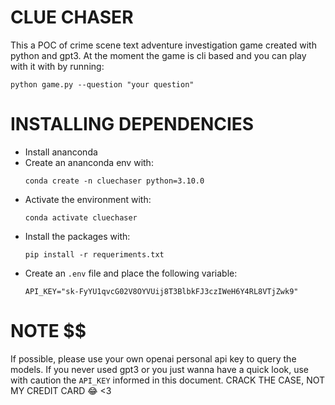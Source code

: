 # CLUE CHASER

This a POC of crime scene text adventure investigation game created with python and gpt3.
At the moment the game is cli based and you can play with it with by running:

```shell
python game.py --question "your question"
```

# INSTALLING DEPENDENCIES

- Install ananconda
- Create an ananconda env with:
  ```shell
  conda create -n cluechaser python=3.10.0
  ```
- Activate the environment with:
  ```shell
  conda activate cluechaser
  ```
- Install the packages with:
  ```shell
  pip install -r requeriments.txt
  ```
- Create an `.env` file and place the following variable:
  ```shell
  API_KEY="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"
  ```

# NOTE $$

If possible, please use your own openai personal api key to query the models. If you never used gpt3 or you just wanna have a quick look, use with caution the `API_KEY` informed in this document.
CRACK THE CASE, NOT MY CREDIT CARD :joy: <3
